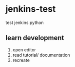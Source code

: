 # jenkins-test
test jenkins python

## learn development
1. open editor
2. read tutorial/ documentation
3. recreate